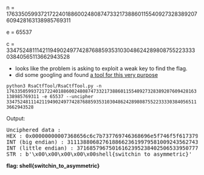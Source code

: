 
n = 1763350599372172240188600248087473321738860115540927328389207609428163138985769311

e = 65537

c = 33475248111421194902497742876885935310304862428980875522333303840565113662943528

- looks like the problem is asking to exploit a weak key to find the flag.
- did some googling and found [a tool for this very purpose](https://github.com/Ganapati/RsaCtfTool)

`python3 RsaCtfTool/RsaCtfTool.py -n 1763350599372172240188600248087473321738860115540927328389207609428163138985769311 -e 65537 --uncipher 33475248111421194902497742876885935310304862428980875522333303840565113662943528`

Output:
<pre>
Unciphered data :
HEX : 0x00000000007368656c6c7b737769746368696e5f746f5f6173796d6d65747269637d
INT (big endian) : 3111388068276188662361997958100924356274395167698926770307665056326525
INT (little endian) : 3716857967501616239523840250653395077772235796196542527851123201402003116282347520
STR : b'\x00\x00\x00\x00\x00shell{switchin_to_asymmetric}'
</pre>

**flag: shell{switchin_to_asymmetric}**
